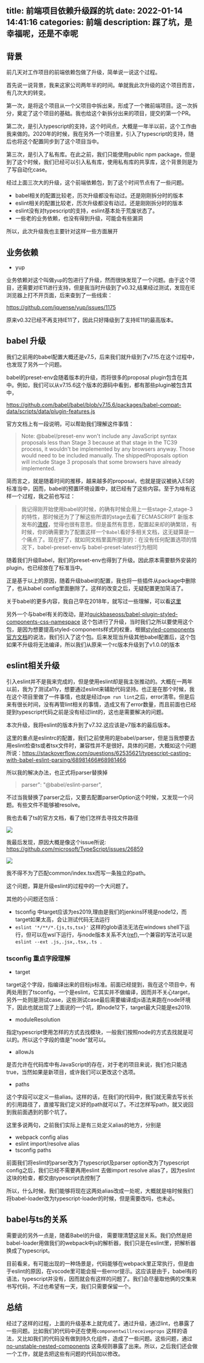 title: 前端项目依赖升级踩的坑
date: 2022-01-14 14:41:16
categories: 前端
description: 踩了坑，是幸福呢，还是不幸呢
--- 


## 背景

前几天对工作项目的前端依赖包做了升级，简单说一说这个过程。

首先说一说背景，我来这家公司两年半的时间。单就我此次升级的这个项目而言，有几次大的转变。

第一次，是将这个项目从一个父项目中拆出来，形成了一个微前端项目。这一次拆分，奠定了这个项目的基础。我也给这个新拆分出来的项目，提交的第一个PR。

第二次，是引入typescript的支持，这个时间点，大概是一年半以前，这个工作由我来做的。2020年的时候，我在另外一个项目里，引入了typescript的支持，随后也将这个配置同步到了这个项目当中。

第三次，是引入了私有库。在此之前，我们只能使用public npm package，但是到了这个时候，我们已经可以引入私有库，使用私有库的共享库，这个背景则是为了写自动化case。

经过上面三次大的升级，这个前端依赖包，到了这个时间节点有了一些问题。

- babel相关的配置比较老，历次升级都没有动过。还是刚刚拆分时的版本
- eslint相关的配置比较老，历次升级都没有动过。还是刚刚拆分时的版本
- eslint没有对typescript的支持，eslint基本处于荒废状态了。
- 一些老的业务依赖，也没有得到升级，可能会有些漏洞

所以，此次升级我也主要针对这样一些方面展开

## 业务依赖

- yup

业务依赖对这个叫做`yup`的包进行了升级，然而很快发现了一个问题。由于这个项目，还需要对IE11进行支持，但是我当时升级到了v0.32,结果经过测试，发现在IE浏览器上打不开页面，后来查到了一些线索：

https://github.com/jquense/yup/issues/1175

原来v0.32已经不再支持IE11了，因此只好降级到了支持IE11的最高版本。

## babel 升级

我们之前用的babel配置大概还是v7.5，后来我们就升级到了v7.15.在这个过程中，也发现了另外一个问题。

babel的preset-env会随着版本的升级，而将很多的proposal plugin包含在其中。例如，我们可以从v7.15.6这个版本的源码中看到，都有那些plugin被包含其中，

https://github.com/babel/babel/blob/v7.15.6/packages/babel-compat-data/scripts/data/plugin-features.js

官方文档上有一段说明，可以帮助我们理解这件事情：

>Note: @babel/preset-env won't include any JavaScript syntax proposals less than Stage 3 because at that stage in the TC39 process, it wouldn't be implemented by any browsers anyway. Those would need to be included manually. The shippedProposals option will include Stage 3 proposals that some browsers have already implemented.

简而言之，就是随着时间的推移，越来越多的proposal，也就是提议被纳入ES的标准当中，因而，babel的预置环境设置中，就已经有了这些内容。至于为啥有这样一个过程，我之前也写过：

>我记得刚开始使用babel的时候，的确有时候会用上一些stage-2,stage-3 的特性，那时候还为了了解这些所谓的stage去看了ECMASCRIPT 新版本发布的[流程](https://github.com/tc39/proposals)，觉得也很有意思。但是虽然有意思，配置起来却的确繁琐，有时候，你的确需要为了配置这样一个`Babel`看好多相关文档，这无疑算是一个痛点了。现在好了，就如同文档里面所提到的：在没有任何配置选项的情况下，babel-preset-env与 babel-preset-latest行为相同

随着我们升级Babel，我们的preset-env也得到了升级。因此原本需要额外安装的plugin，也已经放在了标准当中。

正是基于以上的原因，随着升级babel的配置，我也将一些插件从package中删除了，也从babel config里面删除了。这样的改变之后，无疑配置更加简洁了。


关于babel的更多内容，我自己早在2018年，就写过一些理解，可以看[这里](https://hktkdy.com/2018/08/09/201808/babel-and-polifill/)


另外一个与babel有关的改动，是对[quickbaseoss/babel-plugin-styled-components-css-namespace](https://www.npmjs.com/package/@quickbaseoss/babel-plugin-styled-components-css-namespace) 这个包进行了升级，当时我们之所以要使用这个包，是因为想要提高styled-components样式的权重，根据[styled-components官方文档](https://styled-components.com/docs/advanced)的说法，我们引入了这个包。后来发现当升级其他babel配置后，这个包如果不升级将无法编译，所以我们从原来一个rc版本升级到了v1.0.0的版本


## eslint相关升级

引入eslint并不是我来完成的，但是使用eslint却是我主张推动的。大概在一两年以前，我为了测试a11y，想要通过eslint来辅助代码坚持。也正是在那个时候，我在这个项目里做了一件事情，也就是经过`npm run lint`之后，error清零。但是后来有很长时间，没有再管lint相关的事情，造成又有了error数量，而且前面也已经提到typescript代码之前是没有经过lint的，这也是需要解决的问题。

本次升级，我将eslint的版本升到了v7.32.这应该是v7版本的最后版本。

这里的重点是eslintrc的配置，我们之前使用的是babel/parser，但是当我想要去用eslint检查ts或者tsx文件时，兼容性并不是很好。具体的问题，大概如这个问题所说：https://stackoverflow.com/questions/62535621/typescript-casting-with-babel-eslint-parsing/68981466#68981466

所以我的解决办法，也正式将parser替换掉

>parser": "@babel/eslint-parser",

不过当我替换了parser之后，又要去配置parserOption这个时候，又发现一个问题。有些文件不能够被resolve。

我也去看了ts的官方文档，看了他们怎样去寻找文件路径

![](https://storage.googleapis.com/13823zxw.appspot.com/AQADkrExG9WX8FZ-.jpg)

我最后发现，原因大概是像这个issue所说: https://github.com/microsoft/TypeScript/issues/26859

![](https://user-images.githubusercontent.com/11130898/93716163-e807b080-fb8d-11ea-8c08-b23d9e577daf.png)

我不得不为了匹配common/index.tsx而写一条独立的path。

这个问题，算是升级eslint的过程中的一个大问题了。


其他的小问题还包括：

- tsconfig 中target应该为es2019,理由是我们的jenkins环境是node12，而target如果太高，会让测试代码无法运行
- `eslint '*/**/*.{js,ts,tsx}'` 这样的glob语法无法在windows shell下运行，但可以在wsl下运行，与node版本关系不大([ref](https://stackoverflow.com/questions/27594550/glob-wildcards-in-windows-npm/30114333)),一个兼容的写法可以是`eslint --ext .js,.jsx,.tsx,.ts .`

### tsconfig 重点字段理解

- target

target这个字段，指编译出来的目标js标准。前面已经提到，我在这个项目中，有两处用到了tsconfig，一个是eslint，它其实并不做编译，因而并不关心target，另外一处则是测试case，这些测试case最后需要编译成js语法来跑在node环境下，因此也就出现了上面说的一个坑，即node12下，target最大只能是es2019.

- moduleResolution

指定typescript使用怎样的方式去找模块，一般我们按照node的方式去找就是可以的。所以这个字段的值是"node"就可以。


- allowJs 

是否允许在代码库中有JavaScript的存在，对于老的项目来说，我们也只能选true，当然如果是新项目，或许我们可以更改这个选项。

- paths

这个字段可以定义一些alias。这样的话，在我们的代码中，我们就无需去写长长的引用路径了，直接写我们定义好的path就可以了。不过怎样写path，就又说回到我前面遇到的那个坑了。

这里多说两句，之前我们实际上是有三处定义alias的地方，分别是

- webpack config alias
- eslint import/resolve alias
- tsconfig paths

前面我们将eslint的parser改为了typescript及parser option改为了typescript config之后，我们已经不需要再用eslint 去做import resolve alias了，因为eslint这块的检查，都交由typescript去控制了

所以，什么时候，我们能够将现在这两处alias改成一处呢，大概就是啥时候我们将babel-loader改为typescript-loader的时候，但是需要改吗，也未必。



## babel与ts的关系
需要说的另外一点是，随着Babel的升级， 需要理清楚这层关系。我们仍然是把babel-loader用做我们的webpack中js的解析器，我们只是在eslint里，把解析器换成了typescript。

目前看来，有可能出现的一种场景是，代码能够在webpack里正常执行，但是由于eslint的原因，在vscode里可能会报一些error提示。这应该是由于，babel有的语法，typescript并没有，因而就会有这样的问题了。我们会尽量取他俩的交集来书写代码，不过也希望有一天，我们只需要保留一个。


## 总结


经过了这样的过程，上面的升级基本上就完成了。通过升级，通过lint，也暴露了一些问题。比如我们的代码中还在使用`componentwillreceiveprops` 这样的语法，又比如我们的代码没有做到持久化组件，造成了一些问题。这些问题，通过[no-unstable-nested-components](https://github.com/yannickcr/eslint-plugin-react/blob/master/docs/rules/no-unstable-nested-components.md) 这条规则暴露了出来。所以，之后我们还会做一个工作，就是去把这些有问题的代码加以修改。



